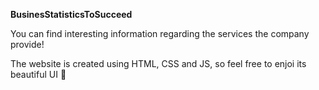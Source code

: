 **BusinesStatisticsToSucceed**

You can find interesting information regarding the services the company provide!

The website is created using HTML, CSS and JS, so feel free to enjoi its beautiful UI 🤩


